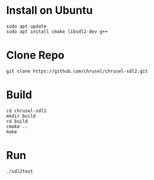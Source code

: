 # Install on Ubuntu
    sudo apt update
    sudo apt install cmake libsdl2-dev g++

# Clone Repo
    git clone https://github.com/chrusel/chrusel-sdl2.git

# Build
    cd chrusel-sdl2
    mkdir build
    cd build
    cmake ..
    make

# Run
    ./sdl2test

